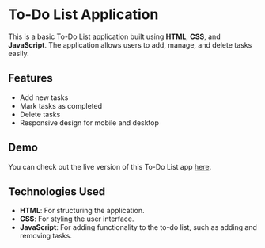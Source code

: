# To-Do List Application

This is a basic To-Do List application built using **HTML**, **CSS**, and **JavaScript**. The application allows users to add, manage, and delete tasks easily.

## Features

- Add new tasks
- Mark tasks as completed
- Delete tasks
- Responsive design for mobile and desktop

## Demo

You can check out the live version of this To-Do List app [here](https://abhi0324.github.io/Todo-List/).

## Technologies Used

- **HTML**: For structuring the application.
- **CSS**: For styling the user interface.
- **JavaScript**: For adding functionality to the to-do list, such as adding and removing tasks.
